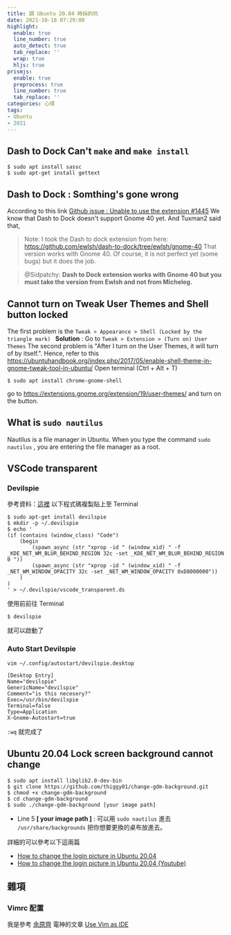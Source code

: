 ```yaml
---
title: 調 Ubuntu 20.04 時採的坑
date: 2021-10-18 07:29:00
highlight:
  enable: true
  line_number: true
  auto_detect: true
  tab_replace: ''
  wrap: true
  hljs: true
prismjs:
  enable: true
  preprocess: true
  line_number: true
  tab_replace: ''
categories: 心得
tags: 
- Ubuntu
- 2021
--- 
```

## Dash to Dock Can't `make` and `make install`
```bash=
$ sudo apt install sassc
$ sudo apt-get install gettext
```
## Dash to Dock : Somthing's gone wrong
According to this link [Github issue : Unable to use the extension #1445](https://github.com/micheleg/dash-to-dock/issues/1445)
We know that Dash to Dock doesn't support Gnome 40 yet.
And Tuxman2 said that,
> Note: I took the Dash to dock extension from here: https://github.com/ewlsh/dash-to-dock/tree/ewlsh/gnome-40
That version works with Gnome 40. Of course, it is not perfect yet (some bugs) but it does the job.

> @Sidpatchy: **Dash to Dock extension works with Gnome 40 but you must take the version from Ewlsh and not from Micheleg.**

## Cannot turn on Tweak User Themes and Shell button locked
The first problem is the `Tweak > Appearance > Shell (Locked by the triangle mark) `
**Solution** : Go to `Tweak > Extension > (Turn on) User Themes`
The second problem is "After I turn on the User Themes, it will turn of by itself.". 
Hence, refer to this https://ubuntuhandbook.org/index.php/2017/05/enable-shell-theme-in-gnome-tweak-tool-in-ubuntu/
Open terminal (Ctrl + Alt + T)
```bash=
$ sudo apt install chrome-gnome-shell
```
go to https://extensions.gnome.org/extension/19/user-themes/ and turn on the button.

## What is `sudo nautilus`
Nautilus is a file manager in Ubuntu.
When you type the command `sudo nautilus` , you are entering the file manager as a root.

## VSCode transparent
### Devilspie
參考資料：[這裡](https://www.youtube.com/watch?v=PzObHq72Vug&t=301s&ab_channel=ThatDevOpsGuy)
以下程式碼複製貼上至 Terminal
```bash=
$ sudo apt-get install devilspie
$ mkdir -p ~/.devilspie
$ echo '
(if (contains (window_class) "Code")
	(begin
		(spawn_async (str "xprop -id " (window_xid) " -f _KDE_NET_WM_BLUR_BEHIND_REGION 32c -set _KDE_NET_WM_BLUR_BEHIND_REGION 0 "))
		(spawn_async (str "xprop -id " (window_xid) " -f _NET_WM_WINDOW_OPACITY 32c -set _NET_WM_WINDOW_OPACITY 0xD8000000"))
	)
)
' > ~/.devilspie/vscode_transparent.ds
```
使用前前往 Terminal
```bash=
$ devilspie
```
就可以啟動了
### Auto Start Devilspie
`vim ~/.config/autostart/devilspie.desktop`
```=
[Desktop Entry]
Name="devilspie"
GenericName="devilspie"
Comment="is this necesery?"
Exec=/usr/bin/devilspie
Terminal=false
Type=Application
X-Gnome-Autostart=true
```
`:wq` 就完成了

## Ubuntu 20.04 Lock screen background cannot change
```bash=
$ sudo apt install libglib2.0-dev-bin
$ git clone https://github.com/thiggy01/change-gdm-background.git
$ chmod +x change-gdm-background
$ cd change-gdm-background
$ sudo ./change-gdm-background [your image path]
```
* Line 5 **[ your image path ]** : 可以用 `sudo nautilus` 進去 `/usr/share/backgrounds` 把你想要更換的桌布放進去。

詳細的可以參考以下這兩篇
* [How to change the login picture in Ubuntu 20.04](https://www.linuxmadesimple.info/2020/08/how-to-change-login-picture-in-ubuntu.html)
* [How to change the login picture in Ubuntu 20.04 (Youtube)](https://www.youtube.com/watch?v=KY6uB3lUT8s&ab_channel=linuxmadesimple)
## 雜項
### Vimrc 配置
我是參考 [余原齊](https://blog.smallten.tk/) 電神的文章 [Use Vim as IDE](https://hackmd.io/@Adam7066/SJ5ERzgHv)